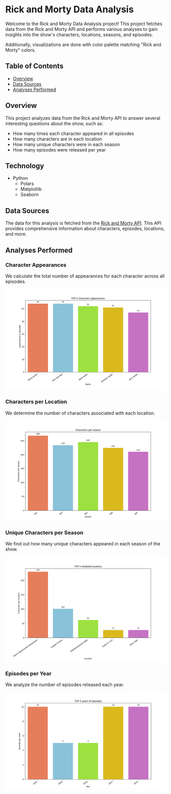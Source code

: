 # Rick and Morty Data Analysis

Welcome to the Rick and Morty Data Analysis project! This project fetches data from the Rick and Morty API and performs various analyses to gain insights into the show's characters, locations, seasons, and episodes. 

Additionally, visualizations are done with color palette matching "Rick and Morty" colors.

## Table of Contents
- [Overview](#overview)
- [Data Sources](#data-sources)
- [Analyses Performed](#analyses-performed)

## Overview
This project analyzes data from the Rick and Morty API to answer several interesting questions about the show, such as:
- How many times each character appeared in all episodes
- How many characters are in each location
- How many unique characters were in each season
- How many episodes were released per year

## Technology
- Python
  - Polars
  - Matplotlib
  - Seaborn

## Data Sources
The data for this analysis is fetched from the [Rick and Morty API](https://rickandmortyapi.com/). This API provides comprehensive information about characters, episodes, locations, and more.

## Analyses Performed
### Character Appearances
We calculate the total number of appearances for each character across all episodes.

![plot](./results/images/Characters_appearances.png)

### Characters per Location
We determine the number of characters associated with each location.

![plot](./results/images/Characters_seasons.png)

### Unique Characters per Season
We find out how many unique characters appeared in each season of the show.

![plot](./results/images/Inhabited_locations.png)

### Episodes per Year
We analyze the number of episodes released each year.

![plot](./results/images/Years_episodes.png)
